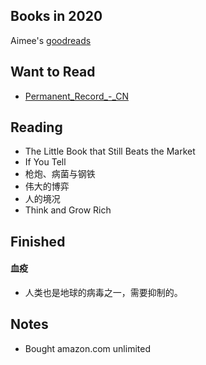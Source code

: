 ## Books in 2020

Aimee's [goodreads](https://www.goodreads.com/user/show/90889710-aimee-zhu)

## Want to Read

- [Permanent_Record_-_CN](https://a.temporaryrecord.com/Permanent_Record_-_CN_edition_with_underlined_redactions.pdf)

## Reading

- The Little Book that Still Beats the Market
- If You Tell
- 枪炮、病菌与钢铁
- 伟大的博弈
- 人的境况
- Think and Grow Rich


## Finished

#### 血疫

- 人类也是地球的病毒之一，需要抑制的。


## Notes

- Bought amazon.com unlimited
